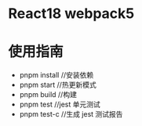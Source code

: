 # React18 webpack5

# 使用指南

- pnpm install //安装依赖
- pnpm start //热更新模式
- pnpm build //构建
- pnpm test //jest 单元测试
- pnpm test-c //生成 jest 测试报告
